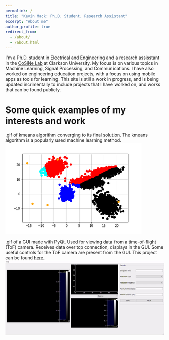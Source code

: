 ```yaml
---
permalink: /
title: "Kevin Mack: Ph.D. Student, Research Assistant"
excerpt: "About me"
author_profile: true
redirect_from: 
  - /about/
  - /about.html
---
```


I'm a Ph.D. student in Electrical and Engineering and a research assisstant in the <a href="https://cosine.clarkson.edu/">CoSiNe Lab</a> at Clarkson University. My focus is on various topics in Machine Learning, Signal Processing, and Communications. I have also worked on engineering education projects, with a focus on using mobile apps as tools for learning. This site is still a work in progress, and is being updated incrimentally to include projects that I have worked on, and works that can be found publicly.


Some quick examples of my interests and work
======

.gif of kmeans algorithm converging to its final solution. The kmeans algorithm is a popularly used machine learning method.
![kmeans](files/kmeans_gif.gif)

.gif of a GUI made with PyQt. Used for viewing data from a time-of-flight (ToF) camera. Receives data over tcp connection, displays in the GUI. Some useful controls for the ToF camera are present from the GUI. This project can be found <a href="https://github.com/mackkv/CaptureGUI">here.</a>
![gui](files/gui_gif.gif)
